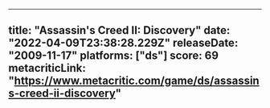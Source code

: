 
---
title: "Assassin's Creed II: Discovery"
date: "2022-04-09T23:38:28.229Z"
releaseDate: "2009-11-17"
platforms: ["ds"]
score: 69
metacriticLink: "https://www.metacritic.com/game/ds/assassins-creed-ii-discovery"
---

